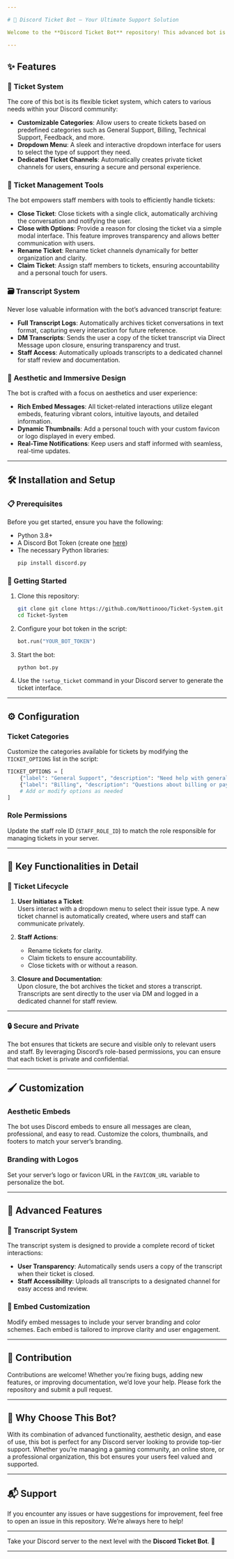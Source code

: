 ```yaml
---

# 🎫 Discord Ticket Bot — Your Ultimate Support Solution  

Welcome to the **Discord Ticket Bot** repository! This advanced bot is designed to streamline customer support, enhance community interactions, and provide a seamless experience for users and staff on your Discord server. With a host of immersive features, user-friendly design, and robust functionality, this bot ensures that managing tickets is a breeze.

---
```


## ✨ Features  

### 🌟 **Ticket System**
The core of this bot is its flexible ticket system, which caters to various needs within your Discord community:
- **Customizable Categories**: Allow users to create tickets based on predefined categories such as General Support, Billing, Technical Support, Feedback, and more.
- **Dropdown Menu**: A sleek and interactive dropdown interface for users to select the type of support they need.
- **Dedicated Ticket Channels**: Automatically creates private ticket channels for users, ensuring a secure and personal experience.

### 📂 **Ticket Management Tools**
The bot empowers staff members with tools to efficiently handle tickets:
- **Close Ticket**: Close tickets with a single click, automatically archiving the conversation and notifying the user.
- **Close with Options**: Provide a reason for closing the ticket via a simple modal interface. This feature improves transparency and allows better communication with users.
- **Rename Ticket**: Rename ticket channels dynamically for better organization and clarity.
- **Claim Ticket**: Assign staff members to tickets, ensuring accountability and a personal touch for users.

### 🗃️ **Transcript System**
Never lose valuable information with the bot’s advanced transcript feature:
- **Full Transcript Logs**: Automatically archives ticket conversations in text format, capturing every interaction for future reference.
- **DM Transcripts**: Sends the user a copy of the ticket transcript via Direct Message upon closure, ensuring transparency and trust.
- **Staff Access**: Automatically uploads transcripts to a dedicated channel for staff review and documentation.

### 🎨 **Aesthetic and Immersive Design**
The bot is crafted with a focus on aesthetics and user experience:
- **Rich Embed Messages**: All ticket-related interactions utilize elegant embeds, featuring vibrant colors, intuitive layouts, and detailed information.
- **Dynamic Thumbnails**: Add a personal touch with your custom favicon or logo displayed in every embed.
- **Real-Time Notifications**: Keep users and staff informed with seamless, real-time updates.

---

## 🛠️ Installation and Setup  

### 📋 Prerequisites  
Before you get started, ensure you have the following:
- Python 3.8+
- A Discord Bot Token (create one [here](https://discord.com/developers/applications))
- The necessary Python libraries:
  ```bash
  pip install discord.py
  ```

### 🚀 Getting Started  
1. Clone this repository:
   ```bash
   git clone git clone https://github.com/Nottinooo/Ticket-System.git
   cd Ticket-System
   ```

2. Configure your bot token in the script:
   ```python
   bot.run("YOUR_BOT_TOKEN")
   ```

3. Start the bot:
   ```bash
   python bot.py
   ```

4. Use the `!setup_ticket` command in your Discord server to generate the ticket interface.

---

## ⚙️ Configuration  

### Ticket Categories
Customize the categories available for tickets by modifying the `TICKET_OPTIONS` list in the script:
```python
TICKET_OPTIONS = [
    {"label": "General Support", "description": "Need help with general issues?", "emoji": "📚", "channel_name": "general-support"},
    {"label": "Billing", "description": "Questions about billing or payments?", "emoji": "💵", "channel_name": "billing-support"},
    # Add or modify options as needed
]
```

### Role Permissions
Update the staff role ID (`STAFF_ROLE_ID`) to match the role responsible for managing tickets in your server.

---

## 🌟 Key Functionalities in Detail  

### 🎫 Ticket Lifecycle  
1. **User Initiates a Ticket**:  
   Users interact with a dropdown menu to select their issue type. A new ticket channel is automatically created, where users and staff can communicate privately.

2. **Staff Actions**:  
   - Rename tickets for clarity.  
   - Claim tickets to ensure accountability.  
   - Close tickets with or without a reason.  

3. **Closure and Documentation**:  
   Upon closure, the bot archives the ticket and stores a transcript. Transcripts are sent directly to the user via DM and logged in a dedicated channel for staff review.

---

### 🔒 Secure and Private  
The bot ensures that tickets are secure and visible only to relevant users and staff. By leveraging Discord’s role-based permissions, you can ensure that each ticket is private and confidential.

---

## 🖌️ Customization  

### Aesthetic Embeds  
The bot uses Discord embeds to ensure all messages are clean, professional, and easy to read. Customize the colors, thumbnails, and footers to match your server’s branding.

### Branding with Logos  
Set your server’s logo or favicon URL in the `FAVICON_URL` variable to personalize the bot.

---

## 🔧 Advanced Features  

### 📜 Transcript System  
The transcript system is designed to provide a complete record of ticket interactions:  
- **User Transparency**: Automatically sends users a copy of the transcript when their ticket is closed.  
- **Staff Accessibility**: Uploads all transcripts to a designated channel for easy access and review.  

### 🎨 Embed Customization  
Modify embed messages to include your server branding and color schemes. Each embed is tailored to improve clarity and user engagement.

---

## 🤝 Contribution  
Contributions are welcome! Whether you’re fixing bugs, adding new features, or improving documentation, we’d love your help. Please fork the repository and submit a pull request.

---

## 🌟 Why Choose This Bot?  

With its combination of advanced functionality, aesthetic design, and ease of use, this bot is perfect for any Discord server looking to provide top-tier support. Whether you’re managing a gaming community, an online store, or a professional organization, this bot ensures your users feel valued and supported.

---

## 📬 Support  
If you encounter any issues or have suggestions for improvement, feel free to open an issue in this repository. We’re always here to help!  

---

Take your Discord server to the next level with the **Discord Ticket Bot**. 🎉  

--- 
